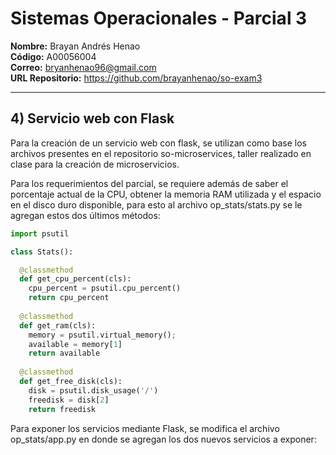 # Sistemas Operacionales - Parcial 3
**Nombre:** Brayan Andrés Henao  
**Código:** A00056004  
**Correo:** bryanhenao96@gmail.com  
**URL Repositorio:** https://github.com/brayanhenao/so-exam3
___

## 4) Servicio web con Flask

Para la creación de un servicio web con flask, se utilizan como base los archivos presentes en el repositorio so-microservices[](), taller realizado en clase para la creación de microservicios.

Para los requerimientos del parcial, se requiere además de saber el porcentaje actual de la CPU, obtener la memoria RAM utilizada y el espacio en el disco duro disponible, para esto al archivo op_stats/stats.py se le agregan estos dos últimos métodos:

```python
import psutil

class Stats():

  @classmethod
  def get_cpu_percent(cls):
    cpu_percent = psutil.cpu_percent()
    return cpu_percent
	
  @classmethod
  def get_ram(cls):
    memory = psutil.virtual_memory();
    available = memory[1]
    return available
  
  @classmethod
  def get_free_disk(cls):
    disk = psutil.disk_usage('/')
	freedisk = disk[2]
    return freedisk
```

Para exponer los servicios mediante Flask, se modifica el archivo op_stats/app.py en donde se agregan los dos nuevos servicios a exponer:
